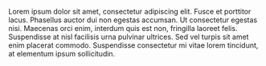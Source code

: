Lorem ipsum dolor sit amet, consectetur adipiscing elit. Fusce et porttitor lacus. Phasellus auctor dui non egestas accumsan. Ut consectetur egestas nisi. Maecenas orci enim, interdum quis est non, fringilla laoreet felis. Suspendisse at nisl facilisis urna pulvinar ultrices. Sed vel turpis sit amet enim placerat commodo. Suspendisse consectetur mi vitae lorem tincidunt, at elementum ipsum sollicitudin.